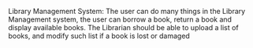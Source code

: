 Library Management System: The user can do many things in the Library Management system, the user can borrow a book, return a book and display available books. The Librarian should be able to upload a list of books, and modify such list if a book is lost or damaged
